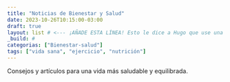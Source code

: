 ```yaml
---
title: "Noticias de Bienestar y Salud"
date: 2023-10-26T10:15:00-03:00
draft: true
layout: list # <--- ¡AÑADE ESTA LÍNEA! Esto le dice a Hugo que use una plantilla de listado.
_build: #
categorias: ["Bienestar-salud"]
tags: ["vida sana", "ejercicio", "nutrición"]
---
```

Consejos y artículos para una vida más saludable y equilibrada.